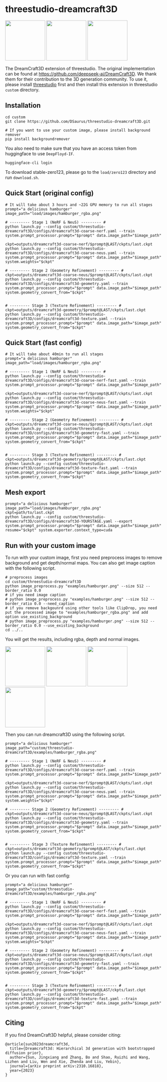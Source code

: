 # threestudio-dreamcraft3D
<img src="https://github.com/DSaurus/threestudio-dreamcraft3D/assets/24589363/d9ad81e9-1154-4b41-8cc9-2b7d558e0282" width="" height="128">
<img src="https://github.com/DSaurus/threestudio-dreamcraft3D/assets/24589363/6b27f858-8f88-47c3-98e9-c28401ab5e03" width="" height="128">
<img src="https://github.com/DSaurus/threestudio-dreamcraft3D/assets/24589363/81bdec2d-3be7-4df1-a47b-1bdef8e36186" width="" height="128">

The DreamCraft3D extension of threestudio. The original implementation can be found at https://github.com/deepseek-ai/DreamCraft3D. We thank them for their contribution to the 3D generation community. To use it, please install [threestudio](https://github.com/threestudio-project/threestudio) first and then install this extension in threestudio `custom` directory.

## Installation
```
cd custom
git clone https://github.com/DSaurus/threestudio-dreamcraft3D.git

# If you want to use your custom image, please install background remover
pip install backgroundremover
```

You also need to make sure that you have an access token from huggingface to use `DeepFloyd-IF`.
```
huggingface-cli login
```

To download stable-zero123, please go to the `load/zero123` directory and run `download.sh`.

## Quick Start (original config)
```
# It will take about 3 hours and ~22G GPU memory to run all stages
prompt="a delicious hamburger"
image_path="load/images/hamburger_rgba.png"

# --------- Stage 1 (NeRF & NeuS) --------- #
python launch.py --config custom/threestudio-dreamcraft3D/configs/dreamcraft3d-coarse-nerf.yaml --train system.prompt_processor.prompt="$prompt" data.image_path="$image_path"

ckpt=outputs/dreamcraft3d-coarse-nerf/$prompt@LAST/ckpts/last.ckpt
python launch.py --config custom/threestudio-dreamcraft3D/configs/dreamcraft3d-coarse-neus.yaml --train system.prompt_processor.prompt="$prompt" data.image_path="$image_path" system.weights="$ckpt"

# --------- Stage 2 (Geometry Refinement) --------- #
ckpt=outputs/dreamcraft3d-coarse-neus/$prompt@LAST/ckpts/last.ckpt
python launch.py --config custom/threestudio-dreamcraft3D/configs/dreamcraft3d-geometry.yaml --train system.prompt_processor.prompt="$prompt" data.image_path="$image_path" system.geometry_convert_from="$ckpt"


# --------- Stage 3 (Texture Refinement) --------- #
ckpt=outputs/dreamcraft3d-geometry/$prompt@LAST/ckpts/last.ckpt
python launch.py --config custom/threestudio-dreamcraft3D/configs/dreamcraft3d-texture.yaml --train system.prompt_processor.prompt="$prompt" data.image_path="$image_path" system.geometry_convert_from="$ckpt"
```

## Quick Start (fast config)
```
# It will take about 40min to run all stages
prompt="a delicious hamburger"
image_path="load/images/hamburger_rgba.png"

# --------- Stage 1 (NeRF & NeuS) --------- #
python launch.py --config custom/threestudio-dreamcraft3D/configs/dreamcraft3d-coarse-nerf-fast.yaml --train system.prompt_processor.prompt="$prompt" data.image_path="$image_path"

ckpt=outputs/dreamcraft3d-coarse-nerf/$prompt@LAST/ckpts/last.ckpt
python launch.py --config custom/threestudio-dreamcraft3D/configs/dreamcraft3d-coarse-neus-fast.yaml --train system.prompt_processor.prompt="$prompt" data.image_path="$image_path" system.weights="$ckpt"

# --------- Stage 2 (Geometry Refinement) --------- #
ckpt=outputs/dreamcraft3d-coarse-neus/$prompt@LAST/ckpts/last.ckpt
python launch.py --config custom/threestudio-dreamcraft3D/configs/dreamcraft3d-geometry-fast.yaml --train system.prompt_processor.prompt="$prompt" data.image_path="$image_path" system.geometry_convert_from="$ckpt"


# --------- Stage 3 (Texture Refinement) --------- #
ckpt=outputs/dreamcraft3d-geometry/$prompt@LAST/ckpts/last.ckpt
python launch.py --config custom/threestudio-dreamcraft3D/configs/dreamcraft3d-texture-fast.yaml --train system.prompt_processor.prompt="$prompt" data.image_path="$image_path" system.geometry_convert_from="$ckpt"
```

## Mesh export
```
prompt="a delicious hamburger"
image_path="load/images/hamburger_rgba.png"
ckpt=path/to/last.ckpt
python launch.py --config custom/threestudio-dreamcraft3D/configs/dreamcraft3d-YOURSTAGE.yaml --export system.prompt_processor.prompt="$prompt" data.image_path="$image_path" resume="$ckpt" system.exporter.context_type=cuda
```

## Run with your custom image

To run with your custom image, first you need preprocess images to remove background and get depth/normal maps. You can also get image caption with the following script.

```
# preprocess images
cd custom/threestudio-dreamcraft3D
python image_preprocess.py "examples/hamburger.png" --size 512 --border_ratio 0.0
# if you need image caption
# python image_preprocess.py "examples/hamburger.png" --size 512 --border_ratio 0.0 --need_caption
# if you remove backgounrd using other tools like ClipDrop, you need put the processed image to "examples/hamburger_rgba.png" and add option use_existing_background
# python image_preprocess.py "examples/hamburger.png" --size 512 --border_ratio 0.0 --use_existing_background
cd ../..
```

You will get the results, including rgba, depth and normal images.

<img src="https://github.com/DSaurus/threestudio-dreamcraft3D/assets/24589363/b974eaa4-7d65-4826-9d89-ec714e4c6088" width="" height="128">
<img src="https://github.com/DSaurus/threestudio-dreamcraft3D/assets/24589363/e6129499-7aeb-4fd4-ac9a-3befad451394" width="" height="128">
<img src="https://github.com/DSaurus/threestudio-dreamcraft3D/assets/24589363/64508aca-b8ee-4302-bb2a-b331d64bcf09" width="" height="128">
<img src="https://github.com/DSaurus/threestudio-dreamcraft3D/assets/24589363/ada1552e-c1c7-40e8-b44f-539224d0c873" width="" height="128">

Then you can run dreamcraft3D using the following script.

```
prompt="a delicious hamburger"
image_path="custom/threestudio-dreamcraft3D/examples/hamburger_rgba.png"

# --------- Stage 1 (NeRF & NeuS) --------- #
python launch.py --config custom/threestudio-dreamcraft3D/configs/dreamcraft3d-coarse-nerf.yaml --train system.prompt_processor.prompt="$prompt" data.image_path="$image_path"

ckpt=outputs/dreamcraft3d-coarse-nerf/$prompt@LAST/ckpts/last.ckpt
python launch.py --config custom/threestudio-dreamcraft3D/configs/dreamcraft3d-coarse-neus.yaml --train system.prompt_processor.prompt="$prompt" data.image_path="$image_path" system.weights="$ckpt"

# --------- Stage 2 (Geometry Refinement) --------- #
ckpt=outputs/dreamcraft3d-coarse-neus/$prompt@LAST/ckpts/last.ckpt
python launch.py --config custom/threestudio-dreamcraft3D/configs/dreamcraft3d-geometry.yaml --train system.prompt_processor.prompt="$prompt" data.image_path="$image_path" system.geometry_convert_from="$ckpt"


# --------- Stage 3 (Texture Refinement) --------- #
ckpt=outputs/dreamcraft3d-geometry/$prompt@LAST/ckpts/last.ckpt
python launch.py --config custom/threestudio-dreamcraft3D/configs/dreamcraft3d-texture.yaml --train system.prompt_processor.prompt="$prompt" data.image_path="$image_path" system.geometry_convert_from="$ckpt"
```

Or you can run with fast config:

```
prompt="a delicious hamburger"
image_path="custom/threestudio-dreamcraft3D/examples/hamburger_rgba.png"

# --------- Stage 1 (NeRF & NeuS) --------- #
python launch.py --config custom/threestudio-dreamcraft3D/configs/dreamcraft3d-coarse-nerf-fast.yaml --train system.prompt_processor.prompt="$prompt" data.image_path="$image_path"

ckpt=outputs/dreamcraft3d-coarse-nerf/$prompt@LAST/ckpts/last.ckpt
python launch.py --config custom/threestudio-dreamcraft3D/configs/dreamcraft3d-coarse-neus-fast.yaml --train system.prompt_processor.prompt="$prompt" data.image_path="$image_path" system.weights="$ckpt"

# --------- Stage 2 (Geometry Refinement) --------- #
ckpt=outputs/dreamcraft3d-coarse-neus/$prompt@LAST/ckpts/last.ckpt
python launch.py --config custom/threestudio-dreamcraft3D/configs/dreamcraft3d-geometry-fast.yaml --train system.prompt_processor.prompt="$prompt" data.image_path="$image_path" system.geometry_convert_from="$ckpt"


# --------- Stage 3 (Texture Refinement) --------- #
ckpt=outputs/dreamcraft3d-geometry/$prompt@LAST/ckpts/last.ckpt
python launch.py --config custom/threestudio-dreamcraft3D/configs/dreamcraft3d-texture-fast.yaml --train system.prompt_processor.prompt="$prompt" data.image_path="$image_path" system.geometry_convert_from="$ckpt"
```

## Citing

If you find DreamCraft3D helpful, please consider citing:

```
@article{sun2023dreamcraft3d,
  title={Dreamcraft3d: Hierarchical 3d generation with bootstrapped diffusion prior},
  author={Sun, Jingxiang and Zhang, Bo and Shao, Ruizhi and Wang, Lizhen and Liu, Wen and Xie, Zhenda and Liu, Yebin},
  journal={arXiv preprint arXiv:2310.16818},
  year={2023}
}
```
